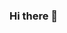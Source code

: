 ### Hi there 👋

<!--
**tmaygon609/tmaygon609** is a ✨ _special_ ✨ repository because its `README.md` (this file) appears on your GitHub profile.

Here are some ideas to get you started:

- 🔭 Yo estoy trabajando de practicas en NTT Data.
- 🌱 Actualmente estoy estudiando un grado superior de Desarrollo de aplicaciones web.
- 💬 Me gusta nadar y practicar cualquier tipo de deporte.
- 📫 Mi correo: tmaygon609@iesalmudeyne.es
- 😄 Pronouns: ...
-->
